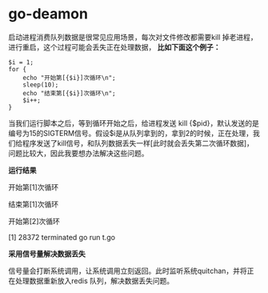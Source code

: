 # go-deamon

启动进程消费队列数据是很常见应用场景，每次对文件修改都需要kill 掉老进程，进行重启，这个过程可能会丢失正在处理数据，
**比如下面这个例子：**
```golang
$i = 1;
for {
    echo "开始第[{$i}]次循环\n";
    sleep(10);
    echo "结束第[{$i}]次循环\n";
    $i++;
}
```
当我们运行脚本之后，等到循环开始之后，给进程发送 kill {$pid}，默认发送的是编号为15的SIGTERM信号。假设$i是从队列拿到的，拿到2的时候，正在处理，我们给程序发送了kill信号，和队列数据丢失一样[此时就会丢失第二次循环数据]，问题比较大，因此我要想办法解决这些问题。

**运行结果**

开始第[1]次循环

结束第[1]次循环

开始第[2]次循环

[1]    28372 terminated  go run t.go



**采用信号量解决数据丢失**

信号量会打断系统调用，让系统调用立刻返回。此时监听系统quitchan，并将正在处理数据重新放入redis 队列，解决数据丢失问题。







